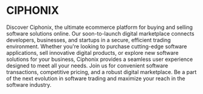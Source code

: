 # CIPHONIX

Discover Ciphonix, the ultimate ecommerce platform for buying and selling software solutions online. Our soon-to-launch digital marketplace connects developers, businesses, and startups in a secure, efficient trading environment. Whether you're looking to purchase cutting-edge software applications, sell innovative digital products, or explore new software solutions for your business, Ciphonix provides a seamless user experience designed to meet all your needs. Join us for convenient software transactions, competitive pricing, and a robust digital marketplace. Be a part of the next evolution in software trading and maximize your reach in the software industry.
